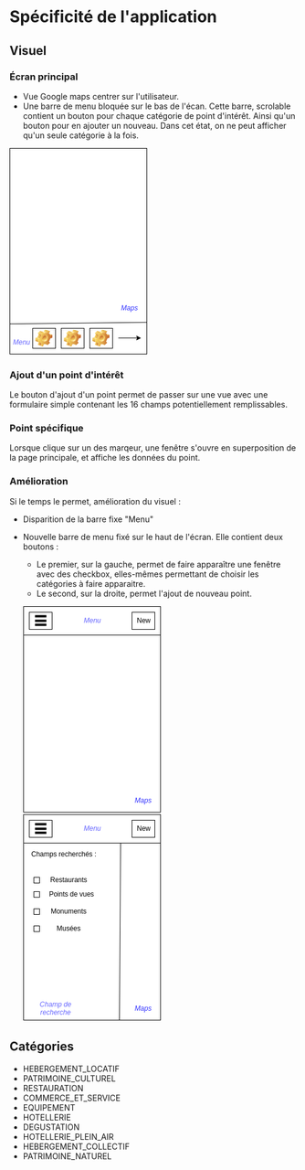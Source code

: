 # Spécificité de l'application


## Visuel
### Écran principal


- Vue Google maps centrer sur l'utilisateur.
- Une barre de menu bloquée sur le bas de l'écan. Cette barre, scrolable contient un bouton pour chaque catégorie de point d'intérêt. Ainsi qu'un bouton pour en ajouter un nouveau. Dans cet état, on ne peut afficher qu'un seule catégorie à la fois.


![alt](./resources/accueil.png)

### Ajout d'un point d'intérêt
Le bouton d'ajout d'un point permet de passer sur une vue avec une formulaire simple contenant les 16 champs potentiellement remplissables.

### Point spécifique
Lorsque clique sur un des marqeur, une fenêtre s'ouvre en superposition de la page principale, et affiche les données du point.


### Amélioration
Si le temps le permet, amélioration du visuel :
- Disparition de la barre fixe "Menu"
- Nouvelle barre de menu fixé sur le haut de l'écran. Elle contient deux boutons :
    - Le premier, sur la gauche, permet de faire apparaître une fenêtre avec des checkbox, elles-mêmes permettant de choisir les catégories à faire apparaitre.
    - Le second, sur la droite, permet l'ajout de nouveau point.

    ![alt](./resources/accueilAmelio.png)
    ![alt](./resources/accueilAmelio2.png)


## Catégories

- HEBERGEMENT_LOCATIF
- PATRIMOINE_CULTUREL
- RESTAURATION
- COMMERCE_ET_SERVICE
- EQUIPEMENT
- HOTELLERIE
- DEGUSTATION
- HOTELLERIE_PLEIN_AIR
- HEBERGEMENT_COLLECTIF
- PATRIMOINE_NATUREL